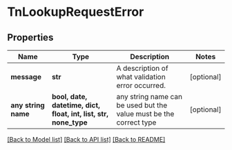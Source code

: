 # TnLookupRequestError


## Properties
Name | Type | Description | Notes
------------ | ------------- | ------------- | -------------
**message** | **str** | A description of what validation error occurred. | [optional] 
**any string name** | **bool, date, datetime, dict, float, int, list, str, none_type** | any string name can be used but the value must be the correct type | [optional]

[[Back to Model list]](../README.md#documentation-for-models) [[Back to API list]](../README.md#documentation-for-api-endpoints) [[Back to README]](../README.md)


